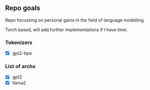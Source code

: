 ## Repo goals
Repo focussing on personal gains in the field of language modelling. 

Torch based, will add further implementations if I have time. 
### Tokenizers

- [X] gpt2-bpe
### List of archs
- [x] gpt2
- [x] llama2
